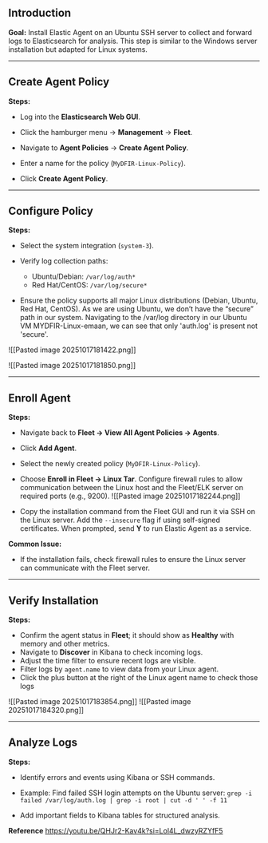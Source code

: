 ## Introduction

**Goal:** Install Elastic Agent on an Ubuntu SSH server to collect and forward logs to Elasticsearch for analysis. This step is similar to the Windows server installation but adapted for Linux systems.

---

## Create Agent Policy

**Steps:**

- Log into the **Elasticsearch Web GUI**.
    
- Click the hamburger menu → **Management** → **Fleet**.
    
- Navigate to **Agent Policies** → **Create Agent Policy**.
    
- Enter a name for the policy (`MyDFIR-Linux-Policy`).
    
- Click **Create Agent Policy**.
    
---

## Configure Policy

**Steps:**

- Select the system integration (`system-3`).
    
- Verify log collection paths:
    
    - Ubuntu/Debian: `/var/log/auth*`
    - Red Hat/CentOS: `/var/log/secure*`
        
- Ensure the policy supports all major Linux distributions (Debian, Ubuntu, Red Hat, CentOS). As we are using Ubuntu, we don’t have the “secure” path in our system. Navigating to the /var/log directory in our Ubuntu VM MYDFIR-Linux-emaan, we can see that only 'auth.log' is present not 'secure'.

![[Pasted image 20251017181422.png]]

![[Pasted image 20251017181850.png]]

---

## Enroll Agent

**Steps:**

- Navigate back to **Fleet → View All Agent Policies → Agents**.
    
- Click **Add Agent**.
    
- Select the newly created policy (`MyDFIR-Linux-Policy`).
    
- Choose **Enroll in Fleet → Linux Tar**. Configure firewall rules to allow communication between the Linux host and the Fleet/ELK server on required ports (e.g., 9200). 
    ![[Pasted image 20251017182244.png]]
    
    
- Copy the installation command from the Fleet GUI and run it via SSH on the Linux server. Add the `--insecure` flag if using self-signed certificates. When prompted, send **Y** to run Elastic Agent as a service.
    

**Common Issue:**
- If the installation fails, check firewall rules to ensure the Linux server can communicate with the Fleet server.
---

## Verify Installation

**Steps:**

- Confirm the agent status in **Fleet**; it should show as **Healthy** with memory and other metrics.
- Navigate to **Discover** in Kibana to check incoming logs.
- Adjust the time filter to ensure recent logs are visible.
- Filter logs by `agent.name` to view data from your Linux agent. 
- Click the plus button at the right of the Linux agent name to check those logs

 ![[Pasted image 20251017183854.png]]
![[Pasted image 20251017184320.png]]

---

## Analyze Logs

**Steps:**

- Identify errors and events using Kibana or SSH commands.
- Example: Find failed SSH login attempts on the Ubuntu server:
`grep -i failed /var/log/auth.log | grep -i root | cut -d ' ' -f 11`

- Add important fields to Kibana tables for structured analysis.


**Reference**
https://youtu.be/QHJr2-Kav4k?si=Lol4L_dwzyRZYfF5